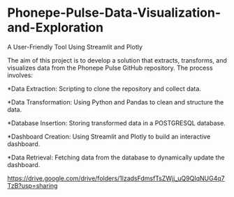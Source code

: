 # Phonepe-Pulse-Data-Visualization-and-Exploration
A User-Friendly Tool Using Streamlit and Plotly

The aim of this project is to develop a solution that extracts, transforms, and visualizes data from the Phonepe Pulse GitHub repository. The process involves:

*Data Extraction: Scripting to clone the repository and collect data.

*Data Transformation: Using Python and Pandas to clean and structure the data.

*Database Insertion: Storing transformed data in a POSTGRESQL database.

*Dashboard Creation: Using Streamlit and Plotly to build an interactive dashboard.

*Data Retrieval: Fetching data from the database to dynamically update the dashboard.



https://drive.google.com/drive/folders/1lzadsFdmsfTsZWjj_uQ9QIqNUG4q7TzB?usp=sharing
